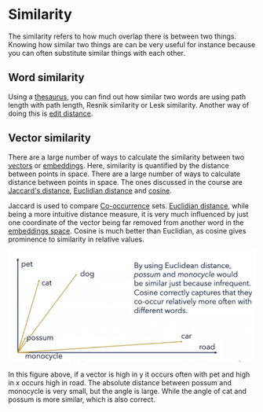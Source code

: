 # Similarity 
The similarity refers to how much overlap there is between two things. Knowing how similar two things are can be very useful for instance because you can often substitute similar things with each other. 

## Word similarity 

Using a [thesaurus,](../Data/Thesaurus.md) you can find out how similar two words are using path length with path length, Resnik similarity or Lesk similarity. Another way of doing this is [edit distance](../Languages/Edit%20distance.md). 

## Vector similarity 

There are a large number of ways to calculate the similarity between two [vectors](Vector%20semantics.md) or [embeddings](Embeddings.md). Here, similarity is quantified by the distance between points in space. There are a large number of ways to calculate distance between points in space. The ones discussed in the course are [Jaccard's distance](Jaccard's%20distance.md), [Euclidian distance](Euclidian%20distance.md) and [cosine](Cosine.md).

Jaccard is used to compare [Co-occurrence](Co-occurrence.md) sets.  [Euclidian distance](Euclidian%20distance.md), while being a more intuitive distance measure, it is very much influenced by just one coordinate of the vector being far removed from another word in the [embeddings space](Embeddings.md). Cosine is much better than Euclidian, as cosine gives prominence to similarity in relative values.

![Cosine vs Euclidian](../images/Pasted%20image%2020220602232429.png)

In this figure above, if a vector is high in y it occurs often with pet and high in x occurs high in road.  The absolute distance between possum and monocycle is very small, but the angle is large. While the angle of cat and possum is more similar, which is also correct.  